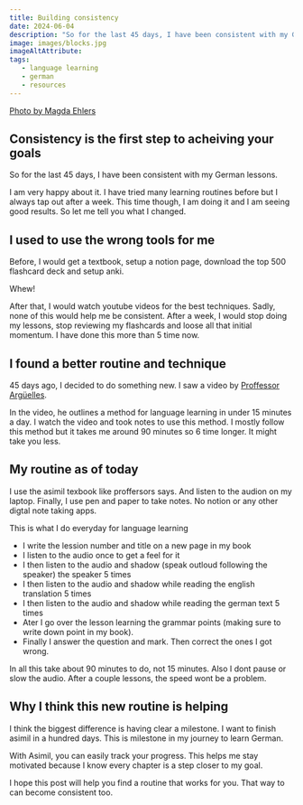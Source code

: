 ```yaml
---
title: Building consistency
date: 2024-06-04
description: "So for the last 45 days, I have been consistent with my German lessons. I am very happy about it. I have tried many learning routines before but I always tap out after a week. This time though, I am doing it and I am seeing good results. So let me tell you what I changed."
image: images/blocks.jpg
imageAltAttribute: 
tags:
   - language learning
   - german 
   - resources
---
```


[Photo by Magda Ehlers](https://www.pexels.com/photo/pile-of-white-and-black-boxes-1329318/)


## Consistency is the first step to acheiving your goals

So for the last 45 days, I have been consistent with my German lessons.

I am very happy about it. I have tried many learning routines before but I always tap out after a week. This time though, I am doing it and I am seeing good results. So let me tell you what I changed.

## I used to use the wrong tools for me

Before, I would get a textbook, setup a notion page, download the top 500 flashcard deck and setup anki.

Whew!

After that, I would watch youtube videos for the best techniques. Sadly, none of this would help me be consistent. After a week, I would stop doing my lessons, stop reviewing my flashcards and loose all that initial momentum. I have done this more than 5 time now.

## I found a better routine and technique
45 days ago, I decided to do something new. I saw a video by [Proffessor  Argüelles](https://youtu.be/MqR3K1alUio?si=3C_JgNBvL11lV2LX).

In the video, he outlines a method for language learning in under 15 minutes a day. I watch the video and took notes to use this method.
I mostly follow this method but it takes me around 90 minutes so 6 time longer. It might take you less. 

## My routine as of today
I use the asimil texbook like proffersors says. And listen to the audion on my laptop. Finally, I use pen and paper to take notes. No notion or any other digtal note taking apps.

This is what I do everyday for language learning

- I write the lession number and title on a new page in my book
- I listen to the audio once to get a feel for it
- I then listen to the audio and shadow (speak outloud following the speaker) the speaker 5 times
- I then listen to the audio and shadow while reading the english translation 5 times
- I then listen to the audio and shadow while reading the german text 5 times
- Ater I go over the lesson learning the grammar points (making sure to write down point in my book).
- Finally I answer the question and mark. Then correct the ones I got wrong.

In all this take about 90 minutes to do, not 15 minutes.
Also I dont pause or slow the audio. After a couple lessons, the speed wont be a problem.

## Why I think this new routine is helping

I think the biggest difference is having clear a  milestone. I want to finish asimil in a hundred days. This is milestone in my journey to learn German.

With Asimil, you can easily track your progress. This helps me stay motivated because I know every chapter is a step closer to my goal.

I hope this post will help you find a routine that works for you. That way to can become consistent too.
